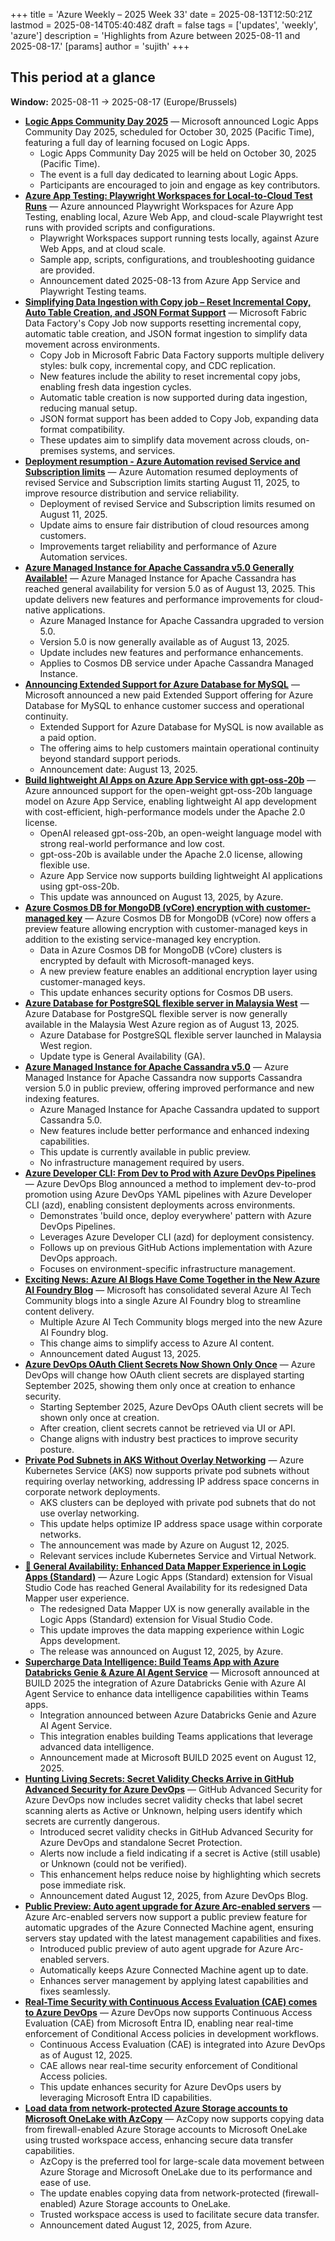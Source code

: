 +++
title = 'Azure Weekly – 2025 Week 33'
date = 2025-08-13T12:50:21Z
lastmod = 2025-08-14T05:40:48Z
draft = false
tags = ['updates', 'weekly', 'azure']
description = 'Highlights from Azure between 2025-08-11 and 2025-08-17.'
[params]
    author = 'sujith'
+++
## This period at a glance

**Window:** 2025-08-11 → 2025-08-17 (Europe/Brussels)

- **[Logic Apps Community Day 2025](https://techcommunity.microsoft.com/blog/integrationsonazureblog/logic-apps-community-day-2025/4442668)** — Microsoft announced Logic Apps Community Day 2025, scheduled for October 30, 2025 (Pacific Time), featuring a full day of learning focused on Logic Apps.
  - Logic Apps Community Day 2025 will be held on October 30, 2025 (Pacific Time).
  - The event is a full day dedicated to learning about Logic Apps.
  - Participants are encouraged to join and engage as key contributors.
- **[Azure App Testing: Playwright Workspaces for Local-to-Cloud Test Runs](https://techcommunity.microsoft.com/blog/appsonazureblog/azure-app-testing-playwright-workspaces-for-local-to-cloud-test-runs/4442711)** — Azure announced Playwright Workspaces for Azure App Testing, enabling local, Azure Web App, and cloud-scale Playwright test runs with provided scripts and configurations.
  - Playwright Workspaces support running tests locally, against Azure Web Apps, and at cloud scale.
  - Sample app, scripts, configurations, and troubleshooting guidance are provided.
  - Announcement dated 2025-08-13 from Azure App Service and Playwright Testing teams.
- **[Simplifying Data Ingestion with Copy job – Reset Incremental Copy, Auto Table Creation, and JSON Format Support](https://blog.fabric.microsoft.com/en-US/blog/simplifying-data-ingestion-with-copy-job-reset-incremental-copy-auto-table-creation-and-json-format-support/)** — Microsoft Fabric Data Factory's Copy Job now supports resetting incremental copy, automatic table creation, and JSON format ingestion to simplify data movement across environments.
  - Copy Job in Microsoft Fabric Data Factory supports multiple delivery styles: bulk copy, incremental copy, and CDC replication.
  - New features include the ability to reset incremental copy jobs, enabling fresh data ingestion cycles.
  - Automatic table creation is now supported during data ingestion, reducing manual setup.
  - JSON format support has been added to Copy Job, expanding data format compatibility.
  - These updates aim to simplify data movement across clouds, on-premises systems, and services.
- **[Deployment resumption - Azure Automation revised Service and Subscription limits](<https://azure.microsoft.com/updates?id=500198>)** — Azure Automation resumed deployments of revised Service and Subscription limits starting August 11, 2025, to improve resource distribution and service reliability.
  - Deployment of revised Service and Subscription limits resumed on August 11, 2025.
  - Update aims to ensure fair distribution of cloud resources among customers.
  - Improvements target reliability and performance of Azure Automation services.
- **[Azure Managed Instance for Apache Cassandra v5.0 Generally Available!](https://devblogs.microsoft.com/cosmosdb/azure-managed-instance-for-apache-cassandra-v5-0-generally-available/)** — Azure Managed Instance for Apache Cassandra has reached general availability for version 5.0 as of August 13, 2025. This update delivers new features and performance improvements for cloud-native applications.
  - Azure Managed Instance for Apache Cassandra upgraded to version 5.0.
  - Version 5.0 is now generally available as of August 13, 2025.
  - Update includes new features and performance enhancements.
  - Applies to Cosmos DB service under Apache Cassandra Managed Instance.
- **[Announcing Extended Support for Azure Database for MySQL](https://techcommunity.microsoft.com/blog/adformysql/announcing-extended-support-for-azure-database-for-mysql/4442924)** — Microsoft announced a new paid Extended Support offering for Azure Database for MySQL to enhance customer success and operational continuity.
  - Extended Support for Azure Database for MySQL is now available as a paid option.
  - The offering aims to help customers maintain operational continuity beyond standard support periods.
  - Announcement date: August 13, 2025.
- **[Build lightweight AI Apps on Azure App Service with gpt-oss-20b](https://techcommunity.microsoft.com/blog/appsonazureblog/build-lightweight-ai-apps-on-azure-app-service-with-gpt-oss-20b/4442885)** — Azure announced support for the open-weight gpt-oss-20b language model on Azure App Service, enabling lightweight AI app development with cost-efficient, high-performance models under the Apache 2.0 license.
  - OpenAI released gpt-oss-20b, an open-weight language model with strong real-world performance and low cost.
  - gpt-oss-20b is available under the Apache 2.0 license, allowing flexible use.
  - Azure App Service now supports building lightweight AI applications using gpt-oss-20b.
  - This update was announced on August 13, 2025, by Azure.
- **[Azure Cosmos DB for MongoDB (vCore) encryption with customer-managed key](<https://azure.microsoft.com/updates?id=499670>)** — Azure Cosmos DB for MongoDB (vCore) now offers a preview feature allowing encryption with customer-managed keys in addition to the existing service-managed key encryption.
  - Data in Azure Cosmos DB for MongoDB (vCore) clusters is encrypted by default with Microsoft-managed keys.
  - A new preview feature enables an additional encryption layer using customer-managed keys.
  - This update enhances security options for Cosmos DB users.
- **[Azure Database for PostgreSQL flexible server in Malaysia West](<https://azure.microsoft.com/updates?id=499679>)** — Azure Database for PostgreSQL flexible server is now generally available in the Malaysia West Azure region as of August 13, 2025.
  - Azure Database for PostgreSQL flexible server launched in Malaysia West region.
  - Update type is General Availability (GA).
- **[Azure Managed Instance for Apache Cassandra v5.0](<https://azure.microsoft.com/updates?id=499753>)** — Azure Managed Instance for Apache Cassandra now supports Cassandra version 5.0 in public preview, offering improved performance and new indexing features.
  - Azure Managed Instance for Apache Cassandra updated to support Cassandra 5.0.
  - New features include better performance and enhanced indexing capabilities.
  - This update is currently available in public preview.
  - No infrastructure management required by users.
- **[Azure Developer CLI: From Dev to Prod with Azure DevOps Pipelines](https://devblogs.microsoft.com/devops/azure-developer-cli-from-dev-to-prod-with-azure-devops-pipelines/)** — Azure DevOps Blog announced a method to implement dev-to-prod promotion using Azure DevOps YAML pipelines with Azure Developer CLI (azd), enabling consistent deployments across environments.
  - Demonstrates 'build once, deploy everywhere' pattern with Azure DevOps Pipelines.
  - Leverages Azure Developer CLI (azd) for deployment consistency.
  - Follows up on previous GitHub Actions implementation with Azure DevOps approach.
  - Focuses on environment-specific infrastructure management.
- **[Exciting News: Azure AI Blogs Have Come Together in the New Azure AI Foundry Blog](https://techcommunity.microsoft.com/blog/azure-ai-services-blog/exciting-news-azure-ai-blogs-have-come-together-in-the-new-azure-ai-foundry-blog/4442996)** — Microsoft has consolidated several Azure AI Tech Community blogs into a single Azure AI Foundry blog to streamline content delivery.
  - Multiple Azure AI Tech Community blogs merged into the new Azure AI Foundry blog.
  - This change aims to simplify access to Azure AI content.
  - Announcement dated August 13, 2025.
- **[Azure DevOps OAuth Client Secrets Now Shown Only Once](https://devblogs.microsoft.com/devops/azure-devops-oauth-client-secrets-now-shown-only-once/)** — Azure DevOps will change how OAuth client secrets are displayed starting September 2025, showing them only once at creation to enhance security.
  - Starting September 2025, Azure DevOps OAuth client secrets will be shown only once at creation.
  - After creation, client secrets cannot be retrieved via UI or API.
  - Change aligns with industry best practices to improve security posture.
- **[Private Pod Subnets in AKS Without Overlay Networking](https://techcommunity.microsoft.com/blog/appsonazureblog/private-pod-subnets-in-aks-without-overlay-networking/4442510)** — Azure Kubernetes Service (AKS) now supports private pod subnets without requiring overlay networking, addressing IP address space concerns in corporate network deployments.
  - AKS clusters can be deployed with private pod subnets that do not use overlay networking.
  - This update helps optimize IP address space usage within corporate networks.
  - The announcement was made by Azure on August 12, 2025.
  - Relevant services include Kubernetes Service and Virtual Network.
- **[🚀 General Availability: Enhanced Data Mapper Experience in Logic Apps (Standard)](<https://techcommunity.microsoft.com/blog/integrationsonazureblog/%F0%9F%9A%80-general-availability-enhanced-data-mapper-experience-in-logic-apps-standard/4442296>)** — Azure Logic Apps (Standard) extension for Visual Studio Code has reached General Availability for its redesigned Data Mapper user experience.
  - The redesigned Data Mapper UX is now generally available in the Logic Apps (Standard) extension for Visual Studio Code.
  - This update improves the data mapping experience within Logic Apps development.
  - The release was announced on August 12, 2025, by Azure.
- **[Supercharge Data Intelligence: Build Teams App with Azure Databricks Genie & Azure AI Agent Service](https://techcommunity.microsoft.com/blog/analyticsonazure/supercharge-data-intelligence-build-teams-app-with-azure-databricks-genie--azure/4442653)** — Microsoft announced at BUILD 2025 the integration of Azure Databricks Genie with Azure AI Agent Service to enhance data intelligence capabilities within Teams apps.
  - Integration announced between Azure Databricks Genie and Azure AI Agent Service.
  - This integration enables building Teams applications that leverage advanced data intelligence.
  - Announcement made at Microsoft BUILD 2025 event on August 12, 2025.
- **[Hunting Living Secrets: Secret Validity Checks Arrive in GitHub Advanced Security for Azure DevOps](https://devblogs.microsoft.com/devops/hunting-living-secrets-secret-validity-checks-arrive-in-github-advanced-security-for-azure-devops/)** — GitHub Advanced Security for Azure DevOps now includes secret validity checks that label secret scanning alerts as Active or Unknown, helping users identify which secrets are currently dangerous.
  - Introduced secret validity checks in GitHub Advanced Security for Azure DevOps and standalone Secret Protection.
  - Alerts now include a field indicating if a secret is Active (still usable) or Unknown (could not be verified).
  - This enhancement helps reduce noise by highlighting which secrets pose immediate risk.
  - Announcement dated August 12, 2025, from Azure DevOps Blog.
- **[Public Preview: Auto agent upgrade for Azure Arc-enabled servers](https://techcommunity.microsoft.com/blog/azurearcblog/public-preview-auto-agent-upgrade-for-azure-arc-enabled-servers/4442556)** — Azure Arc-enabled servers now support a public preview feature for automatic upgrades of the Azure Connected Machine agent, ensuring servers stay updated with the latest management capabilities and fixes.
  - Introduced public preview of auto agent upgrade for Azure Arc-enabled servers.
  - Automatically keeps Azure Connected Machine agent up to date.
  - Enhances server management by applying latest capabilities and fixes seamlessly.
- **[Real-Time Security with Continuous Access Evaluation (CAE) comes to Azure DevOps](https://devblogs.microsoft.com/devops/real-time-security-with-continuous-access-evaluation-cae-comes-to-azure-devops/)** — Azure DevOps now supports Continuous Access Evaluation (CAE) from Microsoft Entra ID, enabling near real-time enforcement of Conditional Access policies in development workflows.
  - Continuous Access Evaluation (CAE) is integrated into Azure DevOps as of August 12, 2025.
  - CAE allows near real-time security enforcement of Conditional Access policies.
  - This update enhances security for Azure DevOps users by leveraging Microsoft Entra ID capabilities.
- **[Load data from network-protected Azure Storage accounts to Microsoft OneLake with AzCopy](https://blog.fabric.microsoft.com/en-US/blog/load-data-from-network-protected-azure-storage-accounts-to-microsoft-onelake-with-azcopy/)** — AzCopy now supports copying data from firewall-enabled Azure Storage accounts to Microsoft OneLake using trusted workspace access, enhancing secure data transfer capabilities.
  - AzCopy is the preferred tool for large-scale data movement between Azure Storage and Microsoft OneLake due to its performance and ease of use.
  - The update enables copying data from network-protected (firewall-enabled) Azure Storage accounts to OneLake.
  - Trusted workspace access is used to facilitate secure data transfer.
  - Announcement dated August 12, 2025, from Azure.

